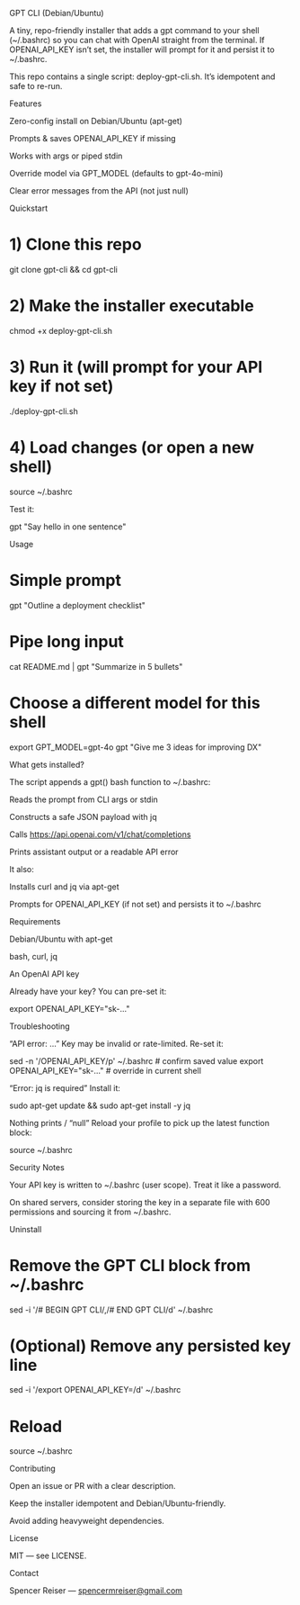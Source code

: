 GPT CLI (Debian/Ubuntu)

A tiny, repo-friendly installer that adds a gpt command to your shell (~/.bashrc) so you can chat with OpenAI straight from the terminal. If OPENAI_API_KEY isn’t set, the installer will prompt for it and persist it to ~/.bashrc.

This repo contains a single script: deploy-gpt-cli.sh.
It’s idempotent and safe to re-run.

Features

Zero-config install on Debian/Ubuntu (apt-get)

Prompts & saves OPENAI_API_KEY if missing

Works with args or piped stdin

Override model via GPT_MODEL (defaults to gpt-4o-mini)

Clear error messages from the API (not just null)

Quickstart
# 1) Clone this repo
git clone <your-repo-url> gpt-cli && cd gpt-cli

# 2) Make the installer executable
chmod +x deploy-gpt-cli.sh

# 3) Run it (will prompt for your API key if not set)
./deploy-gpt-cli.sh

# 4) Load changes (or open a new shell)
source ~/.bashrc


Test it:

gpt "Say hello in one sentence"

Usage
# Simple prompt
gpt "Outline a deployment checklist"

# Pipe long input
cat README.md | gpt "Summarize in 5 bullets"

# Choose a different model for this shell
export GPT_MODEL=gpt-4o
gpt "Give me 3 ideas for improving DX"

What gets installed?

The script appends a gpt() bash function to ~/.bashrc:

Reads the prompt from CLI args or stdin

Constructs a safe JSON payload with jq

Calls https://api.openai.com/v1/chat/completions

Prints assistant output or a readable API error

It also:

Installs curl and jq via apt-get

Prompts for OPENAI_API_KEY (if not set) and persists it to ~/.bashrc

Requirements

Debian/Ubuntu with apt-get

bash, curl, jq

An OpenAI API key

Already have your key? You can pre-set it:

export OPENAI_API_KEY="sk-..."

Troubleshooting

“API error: …”
Key may be invalid or rate-limited. Re-set it:

sed -n '/OPENAI_API_KEY/p' ~/.bashrc   # confirm saved value
export OPENAI_API_KEY="sk-..."         # override in current shell


“Error: jq is required”
Install it:

sudo apt-get update && sudo apt-get install -y jq


Nothing prints / “null”
Reload your profile to pick up the latest function block:

source ~/.bashrc

Security Notes

Your API key is written to ~/.bashrc (user scope). Treat it like a password.

On shared servers, consider storing the key in a separate file with 600 permissions and sourcing it from ~/.bashrc.

Uninstall
# Remove the GPT CLI block from ~/.bashrc
sed -i '/# BEGIN GPT CLI/,/# END GPT CLI/d' ~/.bashrc

# (Optional) Remove any persisted key line
sed -i '/export OPENAI_API_KEY=/d' ~/.bashrc

# Reload
source ~/.bashrc

Contributing

Open an issue or PR with a clear description.

Keep the installer idempotent and Debian/Ubuntu-friendly.

Avoid adding heavyweight dependencies.

License

MIT — see LICENSE.

Contact

Spencer Reiser — spencermreiser@gmail.com

